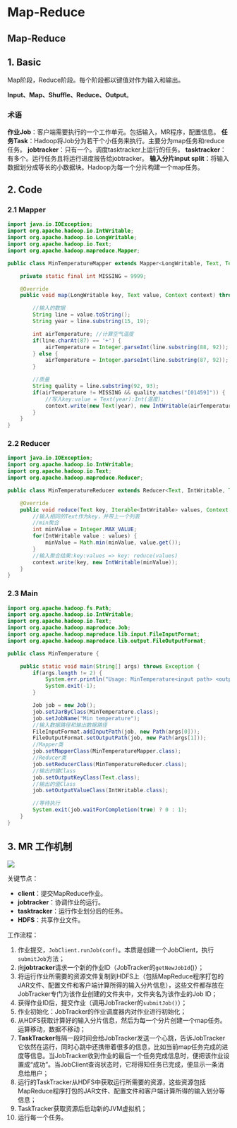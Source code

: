 # Map-Reduce

## Map-Reduce

## 1. Basic

Map阶段，Reduce阶段。每个阶段都以键值对作为输入和输出。

**Input、Map、Shuffle、Reduce、Output**。

### 术语

**作业Job**：客户端需要执行的一个工作单元。包括输入，MR程序，配置信息。 **任务Task**：Hadoop将Job分为若干个小任务来执行。主要分为map任务和reduce任务。 **jobtracker**：只有一个。调度tasktracker上运行的任务。 **tasktracker**：有多个。运行任务且将运行进度报告给jobtracker。 **输入分片input split**：将输入数据划分成等长的小数据块。Hadoop为每一个分片构建一个map任务。

## 2. Code

### 2.1 Mapper

```java
import java.io.IOException;
import org.apache.hadoop.io.IntWritable;
import org.apache.hadoop.io.LongWritable;
import org.apache.hadoop.io.Text;
import org.apache.hadoop.mapreduce.Mapper;

public class MinTemperatureMapper extends Mapper<LongWritable, Text, Text, IntWritable>{

    private static final int MISSING = 9999;

    @Override 
    public void map(LongWritable key, Text value, Context context) throws IOException, InterruptedException {

        //输入的数据
        String line = value.toString();
        String year = line.substring(15, 19);

        int airTemperature; //计算空气温度
        if(line.charAt(87) == '+') {
            airTemperature = Integer.parseInt(line.substring(88, 92));
        } else {
            airTemperature = Integer.parseInt(line.substring(87, 92));
        }

        //质量
        String quality = line.substring(92, 93);
        if(airTemperature != MISSING && quality.matches("[01459]")) {
            //写入key:value = Text(year):Int(温度);
            context.write(new Text(year), new IntWritable(airTemperature));
        }
    }
}
```

### 2.2 Reducer

```java
import java.io.IOException;
import org.apache.hadoop.io.IntWritable;
import org.apache.hadoop.io.Text;
import org.apache.hadoop.mapreduce.Reducer;

public class MinTemperatureReducer extends Reducer<Text, IntWritable, Text, IntWritable> {

    @Override
    public void reduce(Text key, Iterable<IntWritable> values, Context context) throws IOException, InterruptedException {
        //输入相同的Text作为key，并带上一个列表
        //min聚合
        int minValue = Integer.MAX_VALUE;
        for(IntWritable value : values) {
            minValue = Math.min(minValue, value.get());
        }
        //输入聚合结果:key:values => key: reduce(values)
        context.write(key, new IntWritable(minValue));
    }
}
```

### 2.3 Main

```java
import org.apache.hadoop.fs.Path;
import org.apache.hadoop.io.IntWritable;
import org.apache.hadoop.io.Text;
import org.apache.hadoop.mapreduce.Job;
import org.apache.hadoop.mapreduce.lib.input.FileInputFormat;
import org.apache.hadoop.mapreduce.lib.output.FileOutputFormat;

public class MinTemperature {

    public static void main(String[] args) throws Exception {
        if(args.length != 2) {
            System.err.println("Usage: MinTemperature<input path> <output path>");
            System.exit(-1);
        }

        Job job = new Job();
        job.setJarByClass(MinTemperature.class);
        job.setJobName("Min temperature");
        //输入数据路径和输出数据路径
        FileInputFormat.addInputPath(job, new Path(args[0]));
        FileOutputFormat.setOutputPath(job, new Path(args[1]));
        //Mapper类
        job.setMapperClass(MinTemperatureMapper.class);
        //Reducer类
        job.setReducerClass(MinTemperatureReducer.class);
        //输出的键Class
        job.setOutputKeyClass(Text.class);
        //输出的值Class
        job.setOutputValueClass(IntWritable.class);

        //等待执行
        System.exit(job.waitForCompletion(true) ? 0 : 1);
    }
}
```

## 3. MR 工作机制

![](../../../.gitbook/assets/hd5.png)

关键节点：

* **client**：提交MapReduce作业。
* **jobtracker**：协调作业的运行。
* **tasktracker**：运行作业划分后的任务。
* **HDFS**：共享作业文件。

工作流程：

1. 作业提交，`JobClient.runJob(conf)`。本质是创建一个JobClient，执行`submitJob`方法；
2. 向**jobtracker**请求一个新的作业ID（JobTracker的`getNewJobId`\(\)）；
3. 将运行作业所需要的资源文件复制到HDFS上（包括MapReduce程序打包的JAR文件、配置文件和客户端计算所得的输入分片信息），这些文件都存放在JobTracker专门为该作业创建的文件夹中，文件夹名为该作业的Job ID；
4. 获得作业ID后，提交作业（调用JobTracker的`submitJob()`）；
5. 作业初始化：JobTracker的作业调度器内对作业进行初始化；
6. 从HDFS获取计算好的输入分片信息，然后为每一个分片创建一个map任务。运算移动，数据不移动；
7. **TaskTracker**每隔一段时间会给JobTracker发送一个心跳，告诉JobTracker它依然在运行，同时心跳中还携带着很多的信息，比如当前map任务完成的进度等信息。当JobTracker收到作业的最后一个任务完成信息时，便把该作业设置成“成功”。当JobClient查询状态时，它将得知任务已完成，便显示一条消息给用户；
8. 运行的TaskTracker从HDFS中获取运行所需要的资源，这些资源包括MapReduce程序打包的JAR文件、配置文件和客户端计算所得的输入划分等信息；
9. TaskTracker获取资源后启动新的JVM虚拟机；
10. 运行每一个任务。

